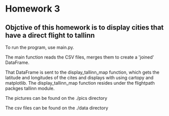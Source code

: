 # Homework 3 
## Objctive of this homework is to display cities that have a direct flight to tallinn

To run the program, use main.py.

The main function reads the CSV files, merges them to create a 'joined' DataFrame.

That DataFrame is sent to the display_tallinn_map function, which gets the latitude and longitudes of the cites and displays with using cartopy and matplotlib. The display_tallinn_map function resides under the flightpath packges tallinn module.

The pictures can be found on the ./pics directory

The csv files can be found on the ./data directory